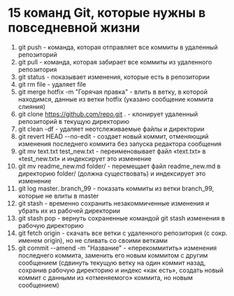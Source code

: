 # 15 команд Git, которые нужны в повседневной жизни

1. git push - команда, которая отправляет все коммиты в удаленный репозиторий
2. git pull - команда, которая забирает все коммиты из удаленного репозитория
3. git status - показывает изменения, которые есть в репозитории
4. git rm file - удаляет file
5. git merge hotfix -m "Горячая правка" - влить в ветку, в которой находимся, данные из ветки hotfix (указано сообщение коммита слияния)
6. git clone https://github.com/repo.git . - клонирует удаленный репозиторий в текущую директорию
7. git clean -df - удаляет неотслеживаемые файлы и директории
8. git revert HEAD --no-edit - создает новый коммит, отменяющий изменения последнего коммита без запуска редактора сообщения
9. git mv text.txt test_new.txt - переименовывает файл «text.txt» в «test_new.txt» и индексирует это изменение
10. git mv readme_new.md folder/ - перемещает файл readme_new.md в директорию folder/ (должна существовать) и индексирует это изменение
11. git log master..branch_99 - показать коммиты из ветки branch_99, которые не влиты в master
12. git stash - временно сохранить незакоммиченные изменения и убрать их из рабочей директории
13. git stash pop - вернуть сохраненные командой git stash изменения в рабочую директорию
14. git fetch origin - скачать все ветки с удаленного репозитория (с сокр. именем origin), но не сливать со своими ветками
15. git commit --amend -m "Название" - «перекоммитить» изменения последнего коммита, заменить его новым коммитом с другим сообщением (сдвинуть текущую ветку на один коммит назад, сохранив рабочую директорию и индекс «как есть», создать новый коммит с данными из «отменяемого» коммита, но новым сообщением)
